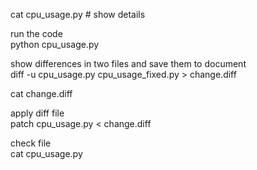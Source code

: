 cat cpu_usage.py   # show details  

run the code  
python cpu_usage.py 

show differences in two files and save them to document  
diff -u cpu_usage.py cpu_usage_fixed.py > change.diff


cat change.diff

apply diff file  
patch cpu_usage.py < change.diff

check file  
cat cpu_usage.py



